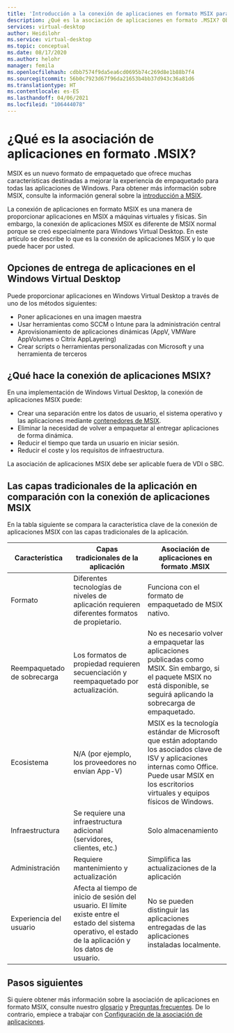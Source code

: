 ```yaml
---
title: 'Introducción a la conexión de aplicaciones en formato MSIX para Windows Virtual Desktop: Azure'
description: ¿Qué es la asociación de aplicaciones en formato .MSIX? Obtenga más información en este artículo.
services: virtual-desktop
author: Heidilohr
ms.service: virtual-desktop
ms.topic: conceptual
ms.date: 08/17/2020
ms.author: helohr
manager: femila
ms.openlocfilehash: cdbb7574f9da5ea6cd0695b74c269d8e1b88b7f4
ms.sourcegitcommit: 56b0c7923d67f96da21653b4bb37d943c36a81d6
ms.translationtype: HT
ms.contentlocale: es-ES
ms.lasthandoff: 04/06/2021
ms.locfileid: "106444078"
---
```

# <a name="what-is-msix-app-attach"></a>¿Qué es la asociación de aplicaciones en formato .MSIX?

MSIX es un nuevo formato de empaquetado que ofrece muchas características destinadas a mejorar la experiencia de empaquetado para todas las aplicaciones de Windows. Para obtener más información sobre MSIX, consulte la información general sobre la [introducción a MSIX](/windows/msix/overview).

La conexión de aplicaciones en formato MSIX es una manera de proporcionar aplicaciones en MSIX a máquinas virtuales y físicas. Sin embargo, la conexión de aplicaciones MSIX es diferente de MSIX normal porque se creó especialmente para Windows Virtual Desktop. En este artículo se describe lo que es la conexión de aplicaciones MSIX y lo que puede hacer por usted.

## <a name="application-delivery-options-in-windows-virtual-desktop"></a>Opciones de entrega de aplicaciones en el Windows Virtual Desktop

Puede proporcionar aplicaciones en Windows Virtual Desktop a través de uno de los métodos siguientes:

- Poner aplicaciones en una imagen maestra
- Usar herramientas como SCCM o Intune para la administración central
- Aprovisionamiento de aplicaciones dinámicas (AppV, VMWare AppVolumes o Citrix AppLayering)
- Crear scripts o herramientas personalizadas con Microsoft y una herramienta de terceros

## <a name="what-does-msix-app-attach-do"></a>¿Qué hace la conexión de aplicaciones MSIX?

En una implementación de Windows Virtual Desktop, la conexión de aplicaciones MSIX puede:

- Crear una separación entre los datos de usuario, el sistema operativo y las aplicaciones mediante [contenedores de MSIX](/windows/msix/msix-container).
- Eliminar la necesidad de volver a empaquetar al entregar aplicaciones de forma dinámica.
- Reducir el tiempo que tarda un usuario en iniciar sesión.
- Reducir el coste y los requisitos de infraestructura.

La asociación de aplicaciones MSIX debe ser aplicable fuera de VDI o SBC.

## <a name="traditional-app-layering-compared-to-msix-app-attach"></a>Las capas tradicionales de la aplicación en comparación con la conexión de aplicaciones MSIX

En la tabla siguiente se compara la característica clave de la conexión de aplicaciones MSIX con las capas tradicionales de la aplicación.

| Característica | Capas tradicionales de la aplicación  | Asociación de aplicaciones en formato .MSIX  |
|-----|-----------------------------|--------------------|
| Formato               | Diferentes tecnologías de niveles de aplicación requieren diferentes formatos de propietario. | Funciona con el formato de empaquetado de MSIX nativo.        |
| Reempaquetado de sobrecarga | Los formatos de propiedad requieren secuenciación y reempaquetado por actualización.         | No es necesario volver a empaquetar las aplicaciones publicadas como MSIX. Sin embargo, si el paquete MSIX no está disponible, se seguirá aplicando la sobrecarga de empaquetado. |
| Ecosistema            | N/A (por ejemplo, los proveedores no envían App-V)  | MSIX es la tecnología estándar de Microsoft que están adoptando los asociados clave de ISV y aplicaciones internas como Office. Puede usar MSIX en los escritorios virtuales y equipos físicos de Windows. |
| Infraestructura       | Se requiere una infraestructura adicional (servidores, clientes, etc.) | Solo almacenamiento   |
| Administración       | Requiere mantenimiento y actualización   | Simplifica las actualizaciones de la aplicación |
| Experiencia del usuario      | Afecta al tiempo de inicio de sesión del usuario. El límite existe entre el estado del sistema operativo, el estado de la aplicación y los datos de usuario.  | No se pueden distinguir las aplicaciones entregadas de las aplicaciones instaladas localmente. |

## <a name="next-steps"></a>Pasos siguientes

Si quiere obtener más información sobre la asociación de aplicaciones en formato MSIX, consulte nuestro [glosario](app-attach-glossary.md) y [Preguntas frecuentes](app-attach-faq.md). De lo contrario, empiece a trabajar con [Configuración de la asociación de aplicaciones](app-attach.md).
